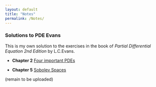 ```yaml
---
layout: default
title: "Notes"
permalink: /Notes/
---
```


### Solutions to PDE Evans
This is my own solution to the exercises in the book of
*Partial Differential Equation 2nd Edition*
by L.C.Evans.

* **Chapter 2** [Four important PDEs](../files/PDE_Homework_Evans.pdf)

* **Chapter 5** [Sobolev Spaces](../files/PDE_Homework_Evans.pdf)

(remain to be uploaded)
